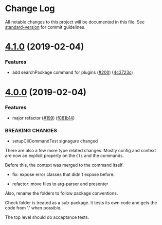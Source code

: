# Change Log

All notable changes to this project will be documented in this file. See [standard-version](https://github.com/conventional-changelog/standard-version) for commit guidelines.

<a name="4.1.0"></a>
# [4.1.0](https://github.com/unional/clibuilder/compare/v4.0.0...v4.1.0) (2019-02-04)


### Features

* add searchPackage command for plugins ([#200](https://github.com/unional/clibuilder/issues/200)) ([4c3723c](https://github.com/unional/clibuilder/commit/4c3723c))



<a name="4.0.0"></a>
# [4.0.0](https://github.com/unional/clibuilder/compare/v3.0.0...v4.0.0) (2019-02-04)


### Features

* major refactor ([#199](https://github.com/unional/clibuilder/issues/199)) ([f081b14](https://github.com/unional/clibuilder/commit/f081b14))


### BREAKING CHANGES

* setupCliCommandTest signagure changed

There are also a few more type related changes.
Mostly config and context are now an explicit property on the `Cli` and the commands.

Before this, the context was merged to the command itself.

* fix: expose error classes that didn't expose before.

* refactor: move files to arg-parser and presenter

Also, rename the folders to follow package conventions.

Check folder is treated as a sub-package.
It tests its own code and gets the code from '.' when possible.

The top level should do acceptance tests.
